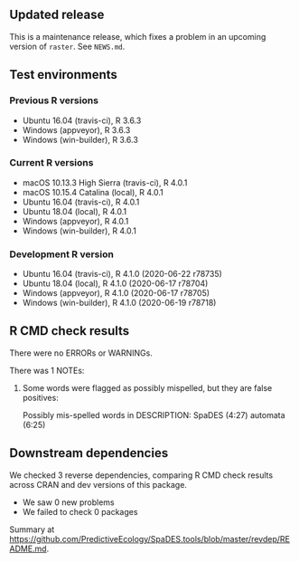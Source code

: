 ## Updated release

This is a maintenance release, which fixes a problem in an upcoming version of `raster`.
See `NEWS.md`.

## Test environments

### Previous R versions
* Ubuntu 16.04              (travis-ci), R 3.6.3
* Windows                    (appveyor), R 3.6.3
* Windows                 (win-builder), R 3.6.3

### Current R versions
* macOS 10.13.3 High Sierra (travis-ci), R 4.0.1
* macOS 10.15.4 Catalina        (local), R 4.0.1
* Ubuntu 16.04              (travis-ci), R 4.0.1
* Ubuntu 18.04                  (local), R 4.0.1
* Windows                    (appveyor), R 4.0.1
* Windows                 (win-builder), R 4.0.1

### Development R version
* Ubuntu 16.04              (travis-ci), R 4.1.0 (2020-06-22 r78735)
* Ubuntu 18.04                  (local), R 4.1.0 (2020-06-17 r78704)
* Windows                    (appveyor), R 4.1.0 (2020-06-17 r78705)
* Windows                 (win-builder), R 4.1.0 (2020-06-19 r78718)

## R CMD check results

There were no ERRORs or WARNINGs.

There was 1 NOTEs:

1. Some words were flagged as possibly mispelled, but they are false positives:

    Possibly mis-spelled words in DESCRIPTION:
      SpaDES (4:27)
      automata (6:25)

## Downstream dependencies

We checked 3 reverse dependencies, comparing R CMD check results across CRAN and dev versions of this package.

 * We saw 0 new problems
 * We failed to check 0 packages
 
Summary at <https://github.com/PredictiveEcology/SpaDES.tools/blob/master/revdep/README.md>.

